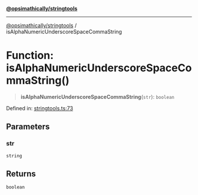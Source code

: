 [**@opsimathically/stringtools**](../README.md)

***

[@opsimathically/stringtools](../README.md) / isAlphaNumericUnderscoreSpaceCommaString

# Function: isAlphaNumericUnderscoreSpaceCommaString()

> **isAlphaNumericUnderscoreSpaceCommaString**(`str`): `boolean`

Defined in: [stringtools.ts:73](https://github.com/opsimathically/stringtools/blob/faa17bac9cdf684aed1d7d7ffad0c9409cb58c8c/src/stringtools.ts#L73)

## Parameters

### str

`string`

## Returns

`boolean`
